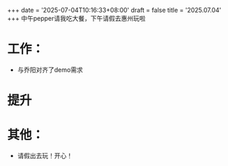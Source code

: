 +++
date = '2025-07-04T10:16:33+08:00'
draft = false
title = '2025.07.04'
+++
中午pepper请我吃大餐，下午请假去惠州玩啦

<!--more-->

# 工作：
- 与乔阳对齐了demo需求

# 提升


# 其他：
- 请假出去玩！开心！